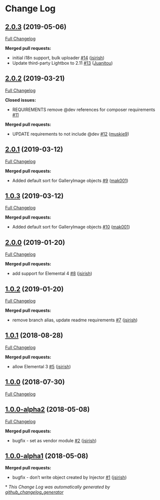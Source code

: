 # Change Log

## [2.0.3](https://github.com/dynamic/silverstripe-elemental-gallery/tree/2.0.3) (2019-05-06)
[Full Changelog](https://github.com/dynamic/silverstripe-elemental-gallery/compare/2.0.2...2.0.3)

**Merged pull requests:**

- initial i18n support, bulk uploader [\#14](https://github.com/dynamic/silverstripe-elemental-gallery/pull/14) ([jsirish](https://github.com/jsirish))
- Update third-party Lightbox to 2.11 [\#13](https://github.com/dynamic/silverstripe-elemental-gallery/pull/13) ([Juanitou](https://github.com/Juanitou))

## [2.0.2](https://github.com/dynamic/silverstripe-elemental-gallery/tree/2.0.2) (2019-03-21)
[Full Changelog](https://github.com/dynamic/silverstripe-elemental-gallery/compare/2.0.1...2.0.2)

**Closed issues:**

- REQUIREMENTS remove @dev references for composer requirements [\#11](https://github.com/dynamic/silverstripe-elemental-gallery/issues/11)

**Merged pull requests:**

- UPDATE requirements to not include @dev [\#12](https://github.com/dynamic/silverstripe-elemental-gallery/pull/12) ([muskie9](https://github.com/muskie9))

## [2.0.1](https://github.com/dynamic/silverstripe-elemental-gallery/tree/2.0.1) (2019-03-12)
[Full Changelog](https://github.com/dynamic/silverstripe-elemental-gallery/compare/1.0.3...2.0.1)

**Merged pull requests:**

- Added default sort for GalleryImage objects [\#9](https://github.com/dynamic/silverstripe-elemental-gallery/pull/9) ([mak001](https://github.com/mak001))

## [1.0.3](https://github.com/dynamic/silverstripe-elemental-gallery/tree/1.0.3) (2019-03-12)
[Full Changelog](https://github.com/dynamic/silverstripe-elemental-gallery/compare/2.0.0...1.0.3)

**Merged pull requests:**

- Added default sort for GalleryImage objects [\#10](https://github.com/dynamic/silverstripe-elemental-gallery/pull/10) ([mak001](https://github.com/mak001))

## [2.0.0](https://github.com/dynamic/silverstripe-elemental-gallery/tree/2.0.0) (2019-01-20)
[Full Changelog](https://github.com/dynamic/silverstripe-elemental-gallery/compare/1.0.2...2.0.0)

**Merged pull requests:**

- add support for Elemental 4 [\#8](https://github.com/dynamic/silverstripe-elemental-gallery/pull/8) ([jsirish](https://github.com/jsirish))

## [1.0.2](https://github.com/dynamic/silverstripe-elemental-gallery/tree/1.0.2) (2019-01-20)
[Full Changelog](https://github.com/dynamic/silverstripe-elemental-gallery/compare/1.0.1...1.0.2)

**Merged pull requests:**

- remove branch alias, update readme requirements [\#7](https://github.com/dynamic/silverstripe-elemental-gallery/pull/7) ([jsirish](https://github.com/jsirish))

## [1.0.1](https://github.com/dynamic/silverstripe-elemental-gallery/tree/1.0.1) (2018-08-28)
[Full Changelog](https://github.com/dynamic/silverstripe-elemental-gallery/compare/1.0.0...1.0.1)

**Merged pull requests:**

- allow Elemental 3 [\#5](https://github.com/dynamic/silverstripe-elemental-gallery/pull/5) ([jsirish](https://github.com/jsirish))

## [1.0.0](https://github.com/dynamic/silverstripe-elemental-gallery/tree/1.0.0) (2018-07-30)
[Full Changelog](https://github.com/dynamic/silverstripe-elemental-gallery/compare/1.0.0-alpha2...1.0.0)

## [1.0.0-alpha2](https://github.com/dynamic/silverstripe-elemental-gallery/tree/1.0.0-alpha2) (2018-05-08)
[Full Changelog](https://github.com/dynamic/silverstripe-elemental-gallery/compare/1.0.0-alpha1...1.0.0-alpha2)

**Merged pull requests:**

- bugfix - set as vendor module [\#2](https://github.com/dynamic/silverstripe-elemental-gallery/pull/2) ([jsirish](https://github.com/jsirish))

## [1.0.0-alpha1](https://github.com/dynamic/silverstripe-elemental-gallery/tree/1.0.0-alpha1) (2018-05-08)
**Merged pull requests:**

- bugfix - don’t write object created by Injector [\#1](https://github.com/dynamic/silverstripe-elemental-gallery/pull/1) ([jsirish](https://github.com/jsirish))



\* *This Change Log was automatically generated by [github_changelog_generator](https://github.com/skywinder/Github-Changelog-Generator)*